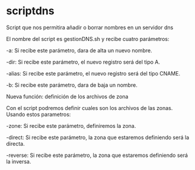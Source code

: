 # scriptdns
Script que nos permitira añadir o borrar nombres en un servidor dns

El nombre del script es gestionDNS.sh y recibe cuatro parámetros:

-a: Si recibe este parámetro, dara de alta un nuevo nombre.

-dir: Si recibe este parámetro, el nuevo registro será del tipo A.
 
-alias: Si recibe este parámetro, el nuevo registro será del tipo CNAME.

-b: Si recibe este parámetro, dara de baja un nombre.

Nueva función: definición de los archivos de zona

Con el script podremos definir cuales son los archivos de las zonas. Usando estos parametros:

-zone: Si recibe este parámetro, definiremos la zona.

-direct: Si recibe este parámetro, la zona que estaremos definiendo será la directa.

-reverse: Si recibe este parámetro, la zona que estaremos definiendo será la inversa.
